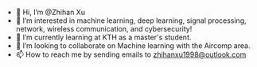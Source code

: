 - 👋 Hi, I’m @Zhihan Xu
- 👀 I’m interested in machine learning, deep learning, signal processing, network, wireless communication, and cybersecurity!
- 🌱 I’m currently learning at KTH as a master's student.
- 💞️ I’m looking to collaborate on Machine learning with the Aircomp area.
- 📫 How to reach me by sending emails to zhihanxu1998@outlook.com

<!---
ZhihanX/ZhihanX is a ✨ special ✨ repository because its `README.md` (this file) appears on your GitHub profile.
You can click the Preview link to take a look at your changes.
--->
